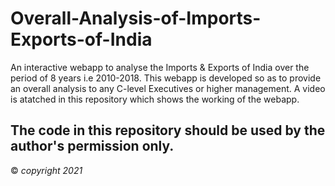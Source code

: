 # Overall-Analysis-of-Imports-Exports-of-India

An interactive webapp to analyse the Imports & Exports of India over the period of 8 years i.e 2010-2018.
This webapp is developed so as to provide an overall analysis to any C-level Executives or higher management.
A video is atatched in this repository which shows the working of the webapp.


## The code in this repository should be used by the author's permission only.
© _copyright 2021_
